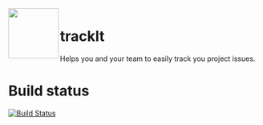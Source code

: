 <img align="left" width="100" height="100" src="https://user-images.githubusercontent.com/70466418/102879400-59d3ec80-4452-11eb-8214-e92c9d2e21c0.png">

# trackIt
Helps you and your team to easily track you project issues.

# Build status
[![Build Status](https://dev.azure.com/rolfindc/trackId/_apis/build/status/trackId-ASP.NET-CI?branchName=main)](https://dev.azure.com/rolfindc/trackId/_build/latest?definitionId=2&branchName=main)
